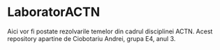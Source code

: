 # LaboratorACTN
 Aici vor fi postate rezolvarile temelor din cadrul disciplinei ACTN.
 Acest repository apartine de Ciobotariu Andrei, grupa E4, anul 3. 
